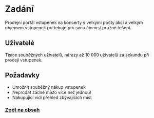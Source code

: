 # Zadání

Prodejní portál vstupenek na koncerty s velkými počty akcí a velkým objemem vstupenek potřebuje pro svou činnost pružné řešení.

## Uživatelé

Tisíce souběžných uživatelů, nárazy až 10 000 uživatelů za sekundu při prodeji vstupenek.

## Požadavky

- Umožnit souběžný nákup vstupenek
- Neprodat žádné místo více než jednou!
- Nakupující vidí přehled zbývajících míst

### [Zpět na obsah](../README.md#obsah)
